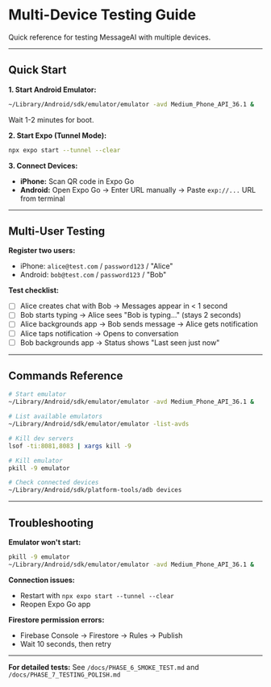 # Multi-Device Testing Guide

Quick reference for testing MessageAI with multiple devices.

---

## Quick Start

**1. Start Android Emulator:**

```bash
~/Library/Android/sdk/emulator/emulator -avd Medium_Phone_API_36.1 &
```

Wait 1-2 minutes for boot.

**2. Start Expo (Tunnel Mode):**

```bash
npx expo start --tunnel --clear
```

**3. Connect Devices:**

- **iPhone:** Scan QR code in Expo Go
- **Android:** Open Expo Go → Enter URL manually → Paste `exp://...` URL from terminal

---

## Multi-User Testing

**Register two users:**

- iPhone: `alice@test.com` / `password123` / "Alice"
- Android: `bob@test.com` / `password123` / "Bob"

**Test checklist:**

- [ ] Alice creates chat with Bob → Messages appear in < 1 second
- [ ] Bob starts typing → Alice sees "Bob is typing..." (stays 2 seconds)
- [ ] Alice backgrounds app → Bob sends message → Alice gets notification
- [ ] Alice taps notification → Opens to conversation
- [ ] Bob backgrounds app → Status shows "Last seen just now"

---

## Commands Reference

```bash
# Start emulator
~/Library/Android/sdk/emulator/emulator -avd Medium_Phone_API_36.1 &

# List available emulators
~/Library/Android/sdk/emulator/emulator -list-avds

# Kill dev servers
lsof -ti:8081,8083 | xargs kill -9

# Kill emulator
pkill -9 emulator

# Check connected devices
~/Library/Android/sdk/platform-tools/adb devices
```

---

## Troubleshooting

**Emulator won't start:**

```bash
pkill -9 emulator
~/Library/Android/sdk/emulator/emulator -avd Medium_Phone_API_36.1 &
```

**Connection issues:**

- Restart with `npx expo start --tunnel --clear`
- Reopen Expo Go app

**Firestore permission errors:**

- Firebase Console → Firestore → Rules → Publish
- Wait 10 seconds, then retry

---

**For detailed tests:** See `/docs/PHASE_6_SMOKE_TEST.md` and `/docs/PHASE_7_TESTING_POLISH.md`
